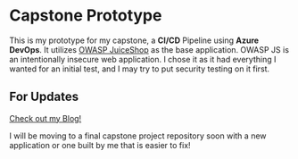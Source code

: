 # Capstone Prototype

This is my prototype for my capstone, a **CI/CD** Pipeline using **Azure DevOps**. It utilizes [OWASP JuiceShop](https://github.com/juice-shop/juice-shop) as the base application. OWASP JS is an intentionally insecure web application. I chose it as it had everything I wanted for an initial test, and I may try to put security testing on it first.

## For Updates

[Check out my Blog!](https://lawsblog.me/categories/capstone/)

I will be moving to a final capstone project repository soon with a new application or one built by me that is easier to fix!


